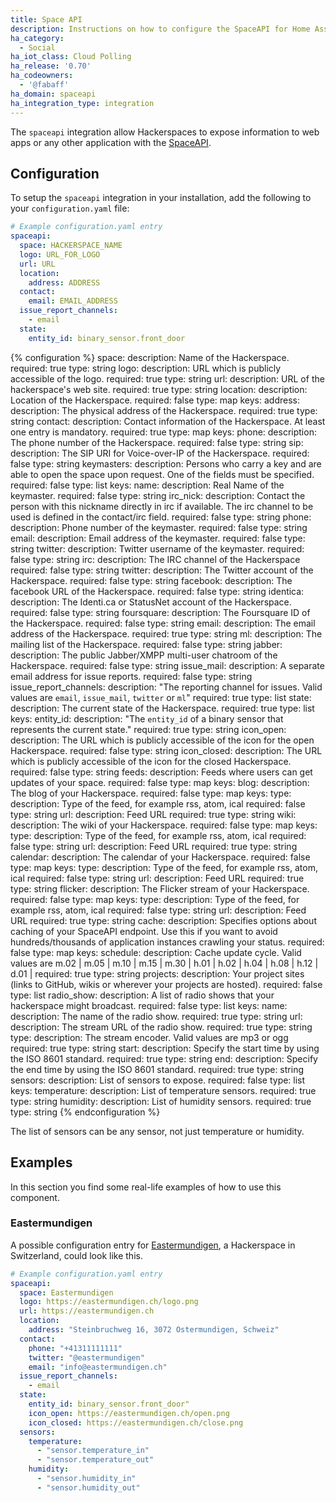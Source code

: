 ```yaml
---
title: Space API
description: Instructions on how to configure the SpaceAPI for Home Assistant.
ha_category:
  - Social
ha_iot_class: Cloud Polling
ha_release: '0.70'
ha_codeowners:
  - '@fabaff'
ha_domain: spaceapi
ha_integration_type: integration
---
```


The `spaceapi` integration allow Hackerspaces to expose information to web apps or any other application with the [SpaceAPI](https://spaceapi.io/).

## Configuration

To setup the `spaceapi` integration in your installation, add the following to your `configuration.yaml` file:

```yaml
# Example configuration.yaml entry
spaceapi:
  space: HACKERSPACE_NAME
  logo: URL_FOR_LOGO
  url: URL
  location:
    address: ADDRESS
  contact:
    email: EMAIL_ADDRESS
  issue_report_channels:
    - email
  state:
    entity_id: binary_sensor.front_door
```

{% configuration %}
space:
  description: Name of the Hackerspace.
  required: true
  type: string
logo:
  description: URL which is publicly accessible of the logo.
  required: true
  type: string
url:
  description: URL of the hackerspace's web site.
  required: true
  type: string
location:
  description: Location of the Hackerspace.
  required: false
  type: map
  keys:
    address:
      description: The physical address of the Hackerspace.
      required: true
      type: string
contact:
  description: Contact information of the Hackerspace. At least one entry is mandatory.
  required: true
  type: map
  keys:
    phone:
      description: The phone number of the Hackerspace.
      required: false
      type: string
    sip:
      description: The SIP URI for Voice-over-IP of the Hackerspace.
      required: false
      type: string
    keymasters:
      description: Persons who carry a key and are able to open the space upon request. One of the fields must be specified.
      required: false
      type: list
      keys:
        name:
          description: Real Name of the keymaster.
          required: false
          type: string
        irc_nick:
          description: Contact the person with this nickname directly in irc if available. The irc channel to be used is defined in the contact/irc field.
          required: false
          type: string
        phone:
          description: Phone number of the keymaster.
          required: false
          type: string
        email:
          description: Email address of the keymaster.
          required: false
          type: string
        twitter:
          description: Twitter username of the keymaster.
          required: false
          type: string
    irc:
      description: The IRC channel of the Hackerspace
      required: false
      type: string
    twitter:
      description: The Twitter account of the Hackerspace.
      required: false
      type: string
    facebook:
      description: The facebook URL of the Hackerspace.
      required: false
      type: string
    identica:
      description: The Identi.ca or StatusNet account of the Hackerspace.
      required: false
      type: string
    foursquare:
      description: The Foursquare ID of the Hackerspace.
      required: false
      type: string
    email:
      description: The email address of the Hackerspace.
      required: true
      type: string
    ml:
      description: The mailing list of the Hackerspace.
      required: false
      type: string
    jabber:
      description: The public Jabber/XMPP multi-user chatroom of the Hackerspace.
      required: false
      type: string
    issue_mail:
      description: A separate email address for issue reports.
      required: false
      type: string
issue_report_channels:
  description: "The reporting channel for issues. Valid values are `email`, `issue_mail`, `twitter` or `ml`"
  required: true
  type: list
state:
  description: The current state of the Hackerspace.
  required: true
  type: list
  keys:
    entity_id:
      description: "The `entity_id` of a binary sensor that represents the current state."
      required: true
      type: string
    icon_open:
      description: The URL which is publicly accessible of the icon for the open Hackerspace.
      required: false
      type: string
    icon_closed:
      description: The URL which is publicly accessible of the icon for the closed Hackerspace.
      required: false
      type: string
feeds:
  description: Feeds where users can get updates of your space.
  required: false
  type: map
  keys:
    blog:
      description: The blog of your Hackerspace.
      required: false
      type: map
      keys:
        type:
          description: Type of the feed, for example rss, atom, ical
          required: false
          type: string
        url:
          description: Feed URL
          required: true
          type: string
    wiki:
      description: The wiki of your Hackerspace.
      required: false
      type: map
      keys:
        type:
          description: Type of the feed, for example rss, atom, ical
          required: false
          type: string
        url:
          description: Feed URL
          required: true
          type: string
    calendar:
      description: The calendar of your Hackerspace.
      required: false
      type: map
      keys:
        type:
          description: Type of the feed, for example rss, atom, ical
          required: false
          type: string
        url:
          description: Feed URL
          required: true
          type: string
    flicker:
      description: The Flicker stream of your Hackerspace.
      required: false
      type: map
      keys:
        type:
          description: Type of the feed, for example rss, atom, ical
          required: false
          type: string
        url:
          description: Feed URL
          required: true
          type: string
cache:
  description: Specifies options about caching of your SpaceAPI endpoint. Use this if you want to avoid hundreds/thousands of application instances crawling your status.
  required: false
  type: map
  keys:
    schedule:
      description: Cache update cycle. Valid values are m.02 | m.05 | m.10 | m.15 | m.30 | h.01 | h.02 | h.04 | h.08 | h.12 | d.01 |
      required: true
      type: string
projects:
  description: Your project sites (links to GitHub, wikis or wherever your projects are hosted).
  required: false
  type: list
radio_show:
  description: A list of radio shows that your hackerspace might broadcast.
  required: false
  type: list
  keys:
    name:
      description: The name of the radio show.
      required: true
      type: string
    url:
      description: The stream URL of the radio show.
      required: true
      type: string
    type:
      description: The stream encoder. Valid values are mp3 or ogg
      required: true
      type: string
    start:
      description: Specify the start time by using the ISO 8601 standard.
      required: true
      type: string
    end:
      description: Specify the end time by using the ISO 8601 standard.
      required: true
      type: string
sensors:
  description: List of sensors to expose.
  required: false
  type: list
  keys:
    temperature:
      description: List of temperature sensors.
      required: true
      type: string
    humidity:
      description: List of humidity sensors.
      required: true
      type: string
{% endconfiguration %}

The list of sensors can be any sensor, not just temperature or humidity.

## Examples

In this section you find some real-life examples of how to use this component.

### Eastermundigen

A possible configuration entry for [Eastermundigen](https://www.eastermundigen.ch/), a Hackerspace in Switzerland, could look like this.

```yaml
# Example configuration.yaml entry
spaceapi:
  space: Eastermundigen
  logo: https://eastermundigen.ch/logo.png
  url: https://eastermundigen.ch
  location:
    address: "Steinbruchweg 16, 3072 Ostermundigen, Schweiz"
  contact:
    phone: "+41311111111"
    twitter: "@eastermundigen"
    email: "info@eastermundigen.ch"
  issue_report_channels:
    - email
  state:
    entity_id: binary_sensor.front_door"
    icon_open: https://eastermundigen.ch/open.png
    icon_closed: https://eastermundigen.ch/close.png
  sensors:
    temperature:
      - "sensor.temperature_in"
      - "sensor.temperature_out"
    humidity:
      - "sensor.humidity_in"
      - "sensor.humidity_out"
```
